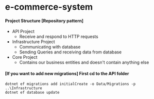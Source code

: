 # e-commerce-system

#### Project Structure [Repository pattern]
- API Project
  - Receive and respond to HTTP requests
- Infrastructure Project
  - Communicating with database
  - Sending Queries and receiving data from database
- Core Project
  - Contains our business entities and doesn't contain anything else


#### [If you want to add new migrations] First cd to the API folder 
```
dotnet ef migrations add initialCreate -o Data/Migrations -p ..\Infrastructure
dotnet ef database update
```

